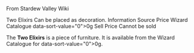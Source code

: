 From Stardew Valley Wiki

Two Elixirs Can be placed as decoration. Information Source Price Wizard Catalogue data-sort-value="0"&gt;0g Sell Price Cannot be sold

The **Two Elixirs** is a piece of furniture. It is available from the Wizard Catalogue for data-sort-value="0"&gt;0g.
